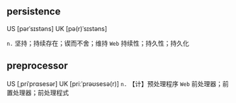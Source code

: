 ## persistence
US [pərˈsɪstəns] UK [pə(r)ˈsɪstəns]

`n.` 坚持；持续存在；锲而不舍；维持
`Web` 持续性；持久性；持久化

## preprocessor
US [ˌpriˈprɑsesər] UK [priːˈprəʊsesə(r)]
`n.` 【计】预处理程序
`Web` 前处理器；前置处理器；前处理程式